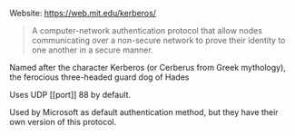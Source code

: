 Website: https://web.mit.edu/kerberos/

> A computer-network authentication protocol that allow nodes communicating over a non-secure network to prove their identity to one another in a secure manner.

Named after the character Kerberos (or Cerberus from Greek mythology), the ferocious three-headed guard dog of Hades

Uses UDP [[port]] 88 by default.

Used by Microsoft as default authentication method, but they have their own version of this protocol.

